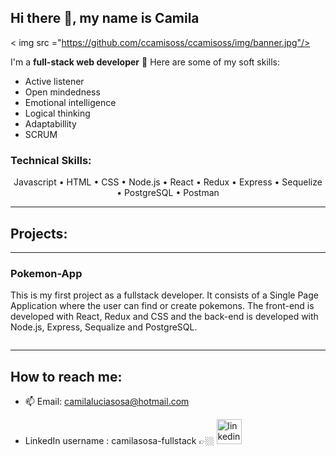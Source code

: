 ## Hi there 👋, my name is **Camila**
< img src ="https://github.com/ccamisoss/ccamisoss/img/banner.jpg"/>

I'm a **full-stack web developer**  📲
Here are some of my soft skills: 
- Active listener
- Open mindedness
- Emotional intelligence
- Logical thinking
- Adaptabillity
- SCRUM

### **Technical Skills**: 
<p align=center> Javascript • HTML • CSS • Node.js • React • Redux • Express • Sequelize • PostgreSQL • Postman </p>

---

## Projects:

---  

### Pokemon-App 
This is my first project as a fullstack developer. It consists of a Single Page Application where the user can find or create pokemons. The front-end is developed with React, Redux and CSS and the back-end is developed with Node.js, Express, Sequalize and PostgreSQL.

[<img alt="" src="https://i.pinimg.com/564x/c6/de/5a/c6de5a7538619fa3b8e03507c7bf61fe.jpg" />](https://github.com/ccamisoss/POKEMON-PI)

---

## How to reach me:  
- 📫 Email: camilaluciasosa@hotmail.com 


- LinkedIn username : camilasosa-fullstack 👉🏼  [<img src='https://cdn-icons-png.flaticon.com/512/174/174857.png' alt='linkedin' height='40'>](https://www.linkedin.com/in/camilasosa-fullstack/)  

